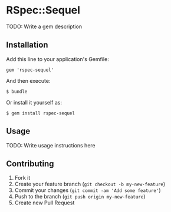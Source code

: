 # RSpec::Sequel

TODO: Write a gem description

## Installation

Add this line to your application's Gemfile:

    gem 'rspec-sequel'

And then execute:

    $ bundle

Or install it yourself as:

    $ gem install rspec-sequel

## Usage

TODO: Write usage instructions here

## Contributing

1. Fork it
2. Create your feature branch (`git checkout -b my-new-feature`)
3. Commit your changes (`git commit -am 'Add some feature'`)
4. Push to the branch (`git push origin my-new-feature`)
5. Create new Pull Request
